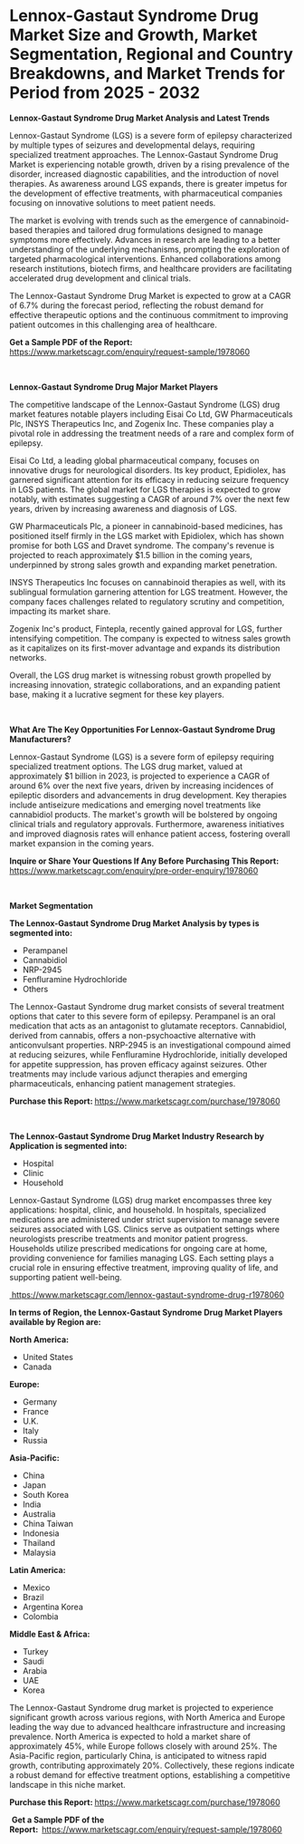 <p><h1>Lennox-Gastaut Syndrome Drug Market Size and Growth, Market Segmentation, Regional and Country Breakdowns, and Market Trends for Period from 2025 -  2032</h1></p><p><strong>Lennox-Gastaut Syndrome Drug Market Analysis and Latest Trends</strong></p>
<p><p>Lennox-Gastaut Syndrome (LGS) is a severe form of epilepsy characterized by multiple types of seizures and developmental delays, requiring specialized treatment approaches. The Lennox-Gastaut Syndrome Drug Market is experiencing notable growth, driven by a rising prevalence of the disorder, increased diagnostic capabilities, and the introduction of novel therapies. As awareness around LGS expands, there is greater impetus for the development of effective treatments, with pharmaceutical companies focusing on innovative solutions to meet patient needs.</p><p>The market is evolving with trends such as the emergence of cannabinoid-based therapies and tailored drug formulations designed to manage symptoms more effectively. Advances in research are leading to a better understanding of the underlying mechanisms, prompting the exploration of targeted pharmacological interventions. Enhanced collaborations among research institutions, biotech firms, and healthcare providers are facilitating accelerated drug development and clinical trials.</p><p>The Lennox-Gastaut Syndrome Drug Market is expected to grow at a CAGR of 6.7% during the forecast period, reflecting the robust demand for effective therapeutic options and the continuous commitment to improving patient outcomes in this challenging area of healthcare.</p></p>
<p><strong>Get a Sample PDF of the Report:&nbsp;</strong> <a href="https://www.marketscagr.com/enquiry/request-sample/1978060?utm_campaign=1836&utm_medium=2&utm_source=Github&utm_content=ia&utm_term=19042025&utm_id=lennox-gastaut-syndrome-drug">https://www.marketscagr.com/enquiry/request-sample/1978060</a></p>
<p>&nbsp;</p>
<p><strong>Lennox-Gastaut Syndrome Drug Major Market Players</strong></p>
<p><p>The competitive landscape of the Lennox-Gastaut Syndrome (LGS) drug market features notable players including Eisai Co Ltd, GW Pharmaceuticals Plc, INSYS Therapeutics Inc, and Zogenix Inc. These companies play a pivotal role in addressing the treatment needs of a rare and complex form of epilepsy.</p><p>Eisai Co Ltd, a leading global pharmaceutical company, focuses on innovative drugs for neurological disorders. Its key product, Epidiolex, has garnered significant attention for its efficacy in reducing seizure frequency in LGS patients. The global market for LGS therapies is expected to grow notably, with estimates suggesting a CAGR of around 7% over the next few years, driven by increasing awareness and diagnosis of LGS.</p><p>GW Pharmaceuticals Plc, a pioneer in cannabinoid-based medicines, has positioned itself firmly in the LGS market with Epidiolex, which has shown promise for both LGS and Dravet syndrome. The company's revenue is projected to reach approximately $1.5 billion in the coming years, underpinned by strong sales growth and expanding market penetration.</p><p>INSYS Therapeutics Inc focuses on cannabinoid therapies as well, with its sublingual formulation garnering attention for LGS treatment. However, the company faces challenges related to regulatory scrutiny and competition, impacting its market share.</p><p>Zogenix Inc's product, Fintepla, recently gained approval for LGS, further intensifying competition. The company is expected to witness sales growth as it capitalizes on its first-mover advantage and expands its distribution networks.</p><p>Overall, the LGS drug market is witnessing robust growth propelled by increasing innovation, strategic collaborations, and an expanding patient base, making it a lucrative segment for these key players.</p></p>
<p>&nbsp;</p>
<p><strong>What Are The Key Opportunities For Lennox-Gastaut Syndrome Drug Manufacturers?</strong></p>
<p><p>Lennox-Gastaut Syndrome (LGS) is a severe form of epilepsy requiring specialized treatment options. The LGS drug market, valued at approximately $1 billion in 2023, is projected to experience a CAGR of around 6% over the next five years, driven by increasing incidences of epileptic disorders and advancements in drug development. Key therapies include antiseizure medications and emerging novel treatments like cannabidiol products. The market's growth will be bolstered by ongoing clinical trials and regulatory approvals. Furthermore, awareness initiatives and improved diagnosis rates will enhance patient access, fostering overall market expansion in the coming years.</p></p>
<p><strong>Inquire or Share Your Questions If Any Before Purchasing This Report:</strong> <a href="https://www.marketscagr.com/enquiry/pre-order-enquiry/1978060?utm_campaign=1836&utm_medium=2&utm_source=Github&utm_content=ia&utm_term=19042025&utm_id=lennox-gastaut-syndrome-drug">https://www.marketscagr.com/enquiry/pre-order-enquiry/1978060</a></p>
<p>&nbsp;</p>
<p><strong>Market Segmentation</strong></p>
<p><strong>The Lennox-Gastaut Syndrome Drug Market Analysis by types is segmented into:</strong></p>
<p><ul><li>Perampanel</li><li>Cannabidiol</li><li>NRP-2945</li><li>Fenfluramine Hydrochloride</li><li>Others</li></ul></p>
<p><p>The Lennox-Gastaut Syndrome drug market consists of several treatment options that cater to this severe form of epilepsy. Perampanel is an oral medication that acts as an antagonist to glutamate receptors. Cannabidiol, derived from cannabis, offers a non-psychoactive alternative with anticonvulsant properties. NRP-2945 is an investigational compound aimed at reducing seizures, while Fenfluramine Hydrochloride, initially developed for appetite suppression, has proven efficacy against seizures. Other treatments may include various adjunct therapies and emerging pharmaceuticals, enhancing patient management strategies.</p></p>
<p><strong>Purchase this Report:&nbsp;</strong><a href="https://www.marketscagr.com/purchase/1978060?utm_campaign=1836&utm_medium=2&utm_source=Github&utm_content=ia&utm_term=19042025&utm_id=lennox-gastaut-syndrome-drug">https://www.marketscagr.com/purchase/1978060</a></p>
<p>&nbsp;</p>
<p><strong>The Lennox-Gastaut Syndrome Drug Market Industry Research by Application is segmented into:</strong></p>
<p><ul><li>Hospital</li><li>Clinic</li><li>Household</li></ul></p>
<p><p>Lennox-Gastaut Syndrome (LGS) drug market encompasses three key applications: hospital, clinic, and household. In hospitals, specialized medications are administered under strict supervision to manage severe seizures associated with LGS. Clinics serve as outpatient settings where neurologists prescribe treatments and monitor patient progress. Households utilize prescribed medications for ongoing care at home, providing convenience for families managing LGS. Each setting plays a crucial role in ensuring effective treatment, improving quality of life, and supporting patient well-being.</p></p>
<p><a href="https://www.marketscagr.com/lennox-gastaut-syndrome-drug-r1978060?utm_campaign=1836&utm_medium=2&utm_source=Github&utm_content=ia&utm_term=19042025&utm_id=lennox-gastaut-syndrome-drug">&nbsp;https://www.marketscagr.com/lennox-gastaut-syndrome-drug-r1978060</a></p>
<p><strong>In terms of Region, the Lennox-Gastaut Syndrome Drug Market Players available by Region are:</strong></p>
<p>
    <p> <strong> North America: </strong>
        <ul>
            <li>United States</li>
            <li>Canada</li>
        </ul>
        </p> 
    <p> <strong> Europe: </strong>
        <ul>
            <li>Germany</li>
            <li>France</li>
            <li>U.K.</li>
            <li>Italy</li>
            <li>Russia</li>
        </ul>
        </p> 
    <p> <strong> Asia-Pacific: </strong>
        <ul>
            <li>China</li>
            <li>Japan</li>
            <li>South Korea</li>
            <li>India</li>
            <li>Australia</li>
            <li>China Taiwan</li>
            <li>Indonesia</li>
            <li>Thailand</li>
            <li>Malaysia</li>
        </ul>
        </p> 
    <p> <strong> Latin America: </strong>
        <ul>
            <li>Mexico</li>
            <li>Brazil</li>
            <li>Argentina Korea</li>
            <li>Colombia</li>
        </ul>
        </p> 
    <p> <strong> Middle East & Africa: </strong>
        <ul>
            <li>Turkey</li>
            <li>Saudi</li>
            <li>Arabia</li>
            <li>UAE</li>
            <li>Korea</li>
        </ul>
    </p>
    </p>
<p><p>The Lennox-Gastaut Syndrome drug market is projected to experience significant growth across various regions, with North America and Europe leading the way due to advanced healthcare infrastructure and increasing prevalence. North America is expected to hold a market share of approximately 45%, while Europe follows closely with around 25%. The Asia-Pacific region, particularly China, is anticipated to witness rapid growth, contributing approximately 20%. Collectively, these regions indicate a robust demand for effective treatment options, establishing a competitive landscape in this niche market.</p></p>
<p><strong>Purchase this Report: </strong><a href="https://www.marketscagr.com/purchase/1978060?utm_campaign=1836&utm_medium=2&utm_source=Github&utm_content=ia&utm_term=19042025&utm_id=lennox-gastaut-syndrome-drug">https://www.marketscagr.com/purchase/1978060</a></p>
<p>&nbsp;<strong>Get a Sample PDF of the Report:&nbsp;&nbsp;</strong><a href="https://www.marketscagr.com/enquiry/request-sample/1978060?utm_campaign=1836&utm_medium=2&utm_source=Github&utm_content=ia&utm_term=19042025&utm_id=lennox-gastaut-syndrome-drug">https://www.marketscagr.com/enquiry/request-sample/1978060</a></p>
<p><strong></strong></p>
<p><p></p><p></p><p></p></p>